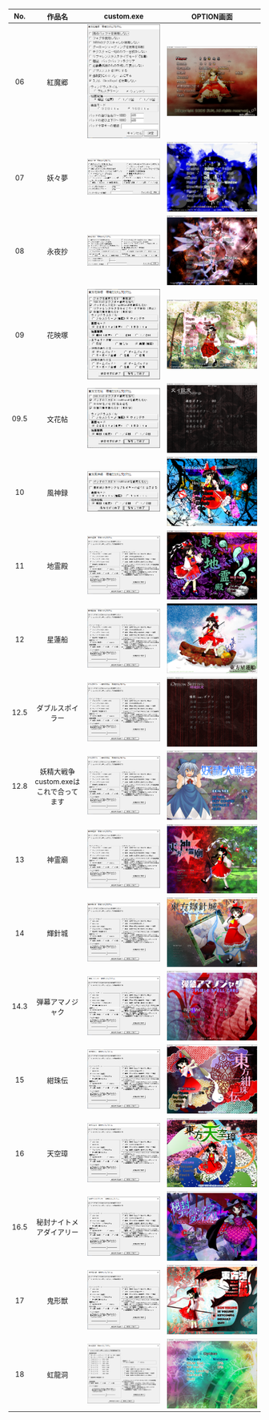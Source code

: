 | No. | 作品名 | custom.exe | OPTION画面 |
| :---: | :---: | :---: | :---: |
| 06 | 紅魔郷 | <img src="./custom/06.png" /> | <img src="./option/06.png" /> |
| 07 | 妖々夢 | <img src="./custom/07.png" /> | <img src="./option/07.png" /> |
| 08 | 永夜抄 | <img src="./custom/08.png" /> | <img src="./option/08.png" /> |
| 09 | 花映塚 | <img src="./custom/09.png" /> | <img src="./option/09.png" /> |
| 09.5 | 文花帖 | <img src="./custom/09.5.png" /> | <img src="./option/09.5.png" /> |
| 10 | 風神録 | <img src="./custom/10.png" /> | <img src="./option/10.png" /> |
| 11 | 地霊殿 | <img src="./custom/11.png" /> | <img src="./option/11.png" /> |
| 12 | 星蓮船 | <img src="./custom/12.png" /> | <img src="./option/12.png" /> |
| 12.5 | ダブルスポイラー | <img src="./custom/12.5.png" /> | <img src="./option/12.5.png" /> |
| 12.8 | 妖精大戦争<br />custom.exeはこれで合ってます | <img src="./custom/12.8.png" /> | <img src="./option/12.8.png" /> |
| 13 | 神霊廟 | <img src="./custom/13.png" /> | <img src="./option/13.png" /> |
| 14 | 輝針城 | <img src="./custom/14.png" /> | <img src="./option/14.png" /> |
| 14.3 | 弾幕アマノジャク | <img src="./custom/14.3.png" /> | <img src="./option/14.3.png" /> |
| 15 | 紺珠伝 | <img src="./custom/15.png" /> | <img src="./option/15.png" /> |
| 16 | 天空璋 | <img src="./custom/16.png" /> | <img src="./option/16.png" /> |
| 16.5 | 秘封ナイトメアダイアリー | <img src="./custom/16.5.png" /> | <img src="./option/16.5.png" /> |
| 17 | 鬼形獣 | <img src="./custom/17.png" /> | <img src="./option/17.png" /> |
| 18 | 虹龍洞 | <img src="./custom/18.png" /> | <img src="./option/18.png" /> |
